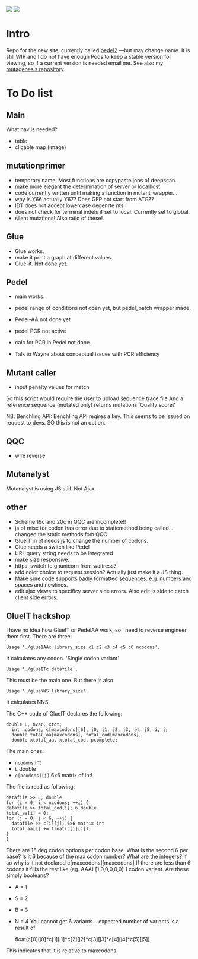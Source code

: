 
<a href="https://codeclimate.com/github/matteoferla/pedel2"><img src="https://codeclimate.com/github/matteoferla/pedel2/badges/gpa.svg" /></a>
<a href="https://codeclimate.com/github/matteoferla/pedel2/"><img src="https://codeclimate.com/github/matteoferla/pedel2/badges/issue_count.svg" /></a>

# Intro
Repo for the new site, currently called [pedel2](http://pedel2-git-matteo-ferla.a3c1.starter-us-west-1.openshiftapps.com/) —but may change name.
It is still WIP and I do not have enough Pods to keep a stable version for viewing, so if a current version is needed email me.
See also my [mutagenesis repository](https://github.com/matteoferla/mutagenesis).


# To Do list
## Main
What nav is needed?
* table
* clicable map (image)

## mutationprimer
* temporary name. Most functions are copypaste jobs of deepscan.
* make more elegant the determination of server or localhost.
* code currently written until making a function in mutant_wrapper...
* why is Y66 actually Y67? Does GFP not start from ATG??
* IDT does not accept lowercase degenrte nts.
* does not check for terminal indels if set to local. Currently set to global.
* silent mutations! Also ratio of these!

## Glue
* Glue works.
* make it print a graph at different values.
* Glue-it. Not done yet.

## Pedel
* main works.
* pedel range of conditions not doen yet, but pedel_batch wrapper made.
* Pedel-AA not done yet

* pedel PCR not active
* calc for PCR in Pedel not done.
* Talk to Wayne about conceptual issues with PCR efficiency

## Mutant caller
* input penalty values for match


So this script would require the user to upload sequence trace file
And a reference sequence (mutated only)
returns mutations. Quality score?     

NB. Benchling API: Benchling API reqires a key. This seems to be issued on request to devs. SO this is not an option.

## QQC
* wire reverse

## Mutanalyst
Mutanalyst is using JS still. Not Ajax.

## other
* Scheme 19c and 20c in QQC are incomplete!!
* js of misc for codon has error due to staticmethod being called... changed the static methods fom QQC.
* GlueIT in pt needs js to change the number of codons.
* Glue needs a switch like Pedel
* URL query string needs to be integrated
* make size responsive.
* https. switch to gnunicorn from waitress?
* add color choice to request.session? Actually just make it a JS thing.
* Make sure code supports badly formatted sequences. e.g. numbers and spaces and newlines.
* edit ajax views to specificy server side errors. Also edit js side to catch client side errors.


## GlueIT hackshop
I have no idea how GlueIT or PedelAA work, so I need to reverse engineer them first.
There are three:

    Usage './glue1AAc library_size c1 c2 c3 c4 c5 c6 ncodons'.

It calculates any codon. 'Single codon variant'

    Usage './glueITc datafile'.

This must be the main one.
But there is also

    Usage './glueNNS library_size'.

It calculates NNS.

The C++ code of GlueIT declares the following:

    double L, nvar, xtot;
      int ncodons, c[maxcodons][6], j0, j1, j2, j3, j4, j5, i, j;
      double total_aa[maxcodons], total_cod[maxcodons];
      double xtotal_aa, xtotal_cod, pcomplete;

The main ones:
* `ncodons` int
* `L` double
* `c[ncodons][j]` 6x6 matrix of int!

The file is read as following:

    datafile >> L; double
    for (i = 0; i < ncodons; ++i) {
    datafile >> total_cod[i]; 6 double
    total_aa[i] = 0;
    for (j = 0; j < 6; ++j) {
      datafile >> c[i][j]; 6x6 matrix int
      total_aa[i] += float(c[i][j]);
    }
    }

There are 15 deg codon options per codon base. What is the second 6 per base?
Is it 6 because of the max codon number? What are the integers? If so why is it not declared c[maxcodons][maxcodons]
If there are less than 6 codons it fills the rest like (eg. AAA) [1,0,0,0,0,0] 1 codon variant.
Are these simply booleans?
* A = 1
* S = 2
* B = 3
* N = 4
You cannot get 6 variants...
expected number of variants is a result of

    float(c[0][j0]*c[1][j1]*c[2][j2]*c[3][j3]*c[4][j4]*c[5][j5])

This indicates that it is relative to maxcodons.

